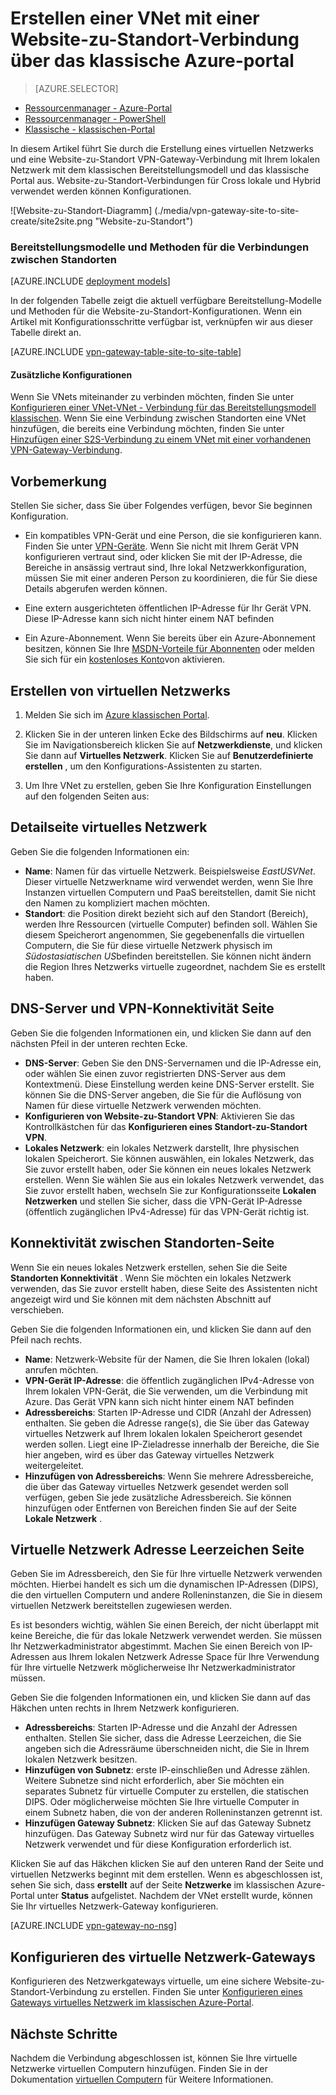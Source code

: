 <properties
   pageTitle="Erstellen eines virtuelles Netzwerks mit einer Website-zu-Standort VPN-Gateway-Verbindung über das klassische Azure-Portal | Microsoft Azure"
   description="Erstellen einer VNet mit einer S2S VPN-Gateway-Verbindung für Cross lokale und das Bereitstellungsmodell klassischen verwenden möchten."
   services="vpn-gateway"
   documentationCenter=""
   authors="cherylmc"
   manager="carmonm"
   editor=""
   tags="azure-service-management"/>

<tags
   ms.service="vpn-gateway"
   ms.devlang="na"
   ms.topic="hero-article"
   ms.tgt_pltfrm="na"
   ms.workload="infrastructure-services"
   ms.date="10/14/2016"
   ms.author="cherylmc"/>

# <a name="create-a-vnet-with-a-site-to-site-connection-using-the-azure-classic-portal"></a>Erstellen einer VNet mit einer Website-zu-Standort-Verbindung über das klassische Azure-portal

> [AZURE.SELECTOR]
- [Ressourcenmanager - Azure-Portal](vpn-gateway-howto-site-to-site-resource-manager-portal.md)
- [Ressourcenmanager - PowerShell](vpn-gateway-create-site-to-site-rm-powershell.md)
- [Klassische - klassischen-Portal](vpn-gateway-site-to-site-create.md)

In diesem Artikel führt Sie durch die Erstellung eines virtuellen Netzwerks und eine Website-zu-Standort VPN-Gateway-Verbindung mit Ihrem lokalen Netzwerk mit dem klassischen Bereitstellungsmodell und das klassische Portal aus. Website-zu-Standort-Verbindungen für Cross lokale und Hybrid verwendet werden können Konfigurationen.

![Website-zu-Standort-Diagramm] (./media/vpn-gateway-site-to-site-create/site2site.png "Website-zu-Standort")


### <a name="deployment-models-and-methods-for-site-to-site-connections"></a>Bereitstellungsmodelle und Methoden für die Verbindungen zwischen Standorten

[AZURE.INCLUDE [deployment models](../../includes/vpn-gateway-deployment-models-include.md)] 

In der folgenden Tabelle zeigt die aktuell verfügbare Bereitstellung-Modelle und Methoden für die Website-zu-Standort-Konfigurationen. Wenn ein Artikel mit Konfigurationsschritte verfügbar ist, verknüpfen wir aus dieser Tabelle direkt an.

[AZURE.INCLUDE [vpn-gateway-table-site-to-site-table](../../includes/vpn-gateway-table-site-to-site-include.md)]

#### <a name="additional-configurations"></a>Zusätzliche Konfigurationen 

Wenn Sie VNets miteinander zu verbinden möchten, finden Sie unter [Konfigurieren einer VNet-VNet - Verbindung für das Bereitstellungsmodell klassischen](virtual-networks-configure-vnet-to-vnet-connection.md). Wenn Sie eine Verbindung zwischen Standorten eine VNet hinzufügen, die bereits eine Verbindung möchten, finden Sie unter [Hinzufügen einer S2S-Verbindung zu einem VNet mit einer vorhandenen VPN-Gateway-Verbindung](vpn-gateway-multi-site.md).
 
## <a name="before-you-begin"></a>Vorbemerkung

Stellen Sie sicher, dass Sie über Folgendes verfügen, bevor Sie beginnen Konfiguration.

- Ein kompatibles VPN-Gerät und eine Person, die sie konfigurieren kann. Finden Sie unter [VPN-Geräte](vpn-gateway-about-vpn-devices.md). Wenn Sie nicht mit Ihrem Gerät VPN konfigurieren vertraut sind, oder klicken Sie mit der IP-Adresse, die Bereiche in ansässig vertraut sind, Ihre lokal Netzwerkkonfiguration, müssen Sie mit einer anderen Person zu koordinieren, die für Sie diese Details abgerufen werden können.

- Eine extern ausgerichteten öffentlichen IP-Adresse für Ihr Gerät VPN. Diese IP-Adresse kann sich nicht hinter einem NAT befinden

- Ein Azure-Abonnement. Wenn Sie bereits über ein Azure-Abonnement besitzen, können Sie Ihre [MSDN-Vorteile für Abonnenten](https://azure.microsoft.com/pricing/member-offers/msdn-benefits-details/) oder melden Sie sich für ein [kostenloses Konto](https://azure.microsoft.com/pricing/free-trial/)von aktivieren.


## <a name="a-namecreatevnetacreate-your-virtual-network"></a><a name="CreateVNet"></a>Erstellen von virtuellen Netzwerks

1. Melden Sie sich im [Azure klassischen Portal](https://manage.windowsazure.com/).

2. Klicken Sie in der unteren linken Ecke des Bildschirms auf **neu**. Klicken Sie im Navigationsbereich klicken Sie auf **Netzwerkdienste**, und klicken Sie dann auf **Virtuelles Netzwerk**. Klicken Sie auf **Benutzerdefinierte erstellen** , um den Konfigurations-Assistenten zu starten.

3. Um Ihre VNet zu erstellen, geben Sie Ihre Konfiguration Einstellungen auf den folgenden Seiten aus:

## <a name="a-namedetailsavirtual-network-details-page"></a><a name="Details"></a>Detailseite virtuelles Netzwerk

Geben Sie die folgenden Informationen ein:

- **Name**: Namen für das virtuelle Netzwerk. Beispielsweise *EastUSVNet*. Dieser virtuelle Netzwerkname wird verwendet werden, wenn Sie Ihre Instanzen virtuellen Computern und PaaS bereitstellen, damit Sie nicht den Namen zu kompliziert machen möchten.
- **Standort**: die Position direkt bezieht sich auf den Standort (Bereich), werden Ihre Ressourcen (virtuelle Computer) befinden soll. Wählen Sie diesem Speicherort angenommen, Sie gegebenenfalls die virtuellen Computern, die Sie für diese virtuelle Netzwerk physisch im *Südostasiatischen US*befinden bereitstellen. Sie können nicht ändern die Region Ihres Netzwerks virtuelle zugeordnet, nachdem Sie es erstellt haben.

## <a name="a-namednsadns-servers-and-vpn-connectivity-page"></a><a name="DNS"></a>DNS-Server und VPN-Konnektivität Seite

Geben Sie die folgenden Informationen ein, und klicken Sie dann auf den nächsten Pfeil in der unteren rechten Ecke.

- **DNS-Server**: Geben Sie den DNS-Servernamen und die IP-Adresse ein, oder wählen Sie einen zuvor registrierten DNS-Server aus dem Kontextmenü. Diese Einstellung werden keine DNS-Server erstellt. Sie können Sie die DNS-Server angeben, die Sie für die Auflösung von Namen für diese virtuelle Netzwerk verwenden möchten.
- **Konfigurieren von Website-zu-Standort VPN**: Aktivieren Sie das Kontrollkästchen für das **Konfigurieren eines Standort-zu-Standort VPN**.
- **Lokales Netzwerk**: ein lokales Netzwerk darstellt, Ihre physischen lokalen Speicherort. Sie können auswählen, ein lokales Netzwerk, das Sie zuvor erstellt haben, oder Sie können ein neues lokales Netzwerk erstellen. Wenn Sie wählen Sie aus ein lokales Netzwerk verwendet, das Sie zuvor erstellt haben, wechseln Sie zur Konfigurationsseite **Lokalen Netzwerken** und stellen Sie sicher, dass die VPN-Gerät IP-Adresse (öffentlich zugänglichen IPv4-Adresse) für das VPN-Gerät richtig ist.

## <a name="a-nameconnectivityasite-to-site-connectivity-page"></a><a name="Connectivity"></a>Konnektivität zwischen Standorten-Seite

Wenn Sie ein neues lokales Netzwerk erstellen, sehen Sie die Seite **Standorten Konnektivität** . Wenn Sie möchten ein lokales Netzwerk verwenden, das Sie zuvor erstellt haben, diese Seite des Assistenten nicht angezeigt wird und Sie können mit dem nächsten Abschnitt auf verschieben.

Geben Sie die folgenden Informationen ein, und klicken Sie dann auf den Pfeil nach rechts.

-   **Name**: Netzwerk-Website für der Namen, die Sie Ihren lokalen (lokal) anrufen möchten.
-   **VPN-Gerät IP-Adresse**: die öffentlich zugänglichen IPv4-Adresse von Ihrem lokalen VPN-Gerät, die Sie verwenden, um die Verbindung mit Azure. Das Gerät VPN kann sich nicht hinter einem NAT befinden
-   **Adressbereichs**: Starten IP-Adresse und CIDR (Anzahl der Adressen) enthalten. Sie geben die Adresse range(s), die Sie über das Gateway virtuelles Netzwerk auf Ihrem lokalen lokalen Speicherort gesendet werden sollen. Liegt eine IP-Zieladresse innerhalb der Bereiche, die Sie hier angeben, wird es über das Gateway virtuelles Netzwerk weitergeleitet.
-   **Hinzufügen von Adressbereichs**: Wenn Sie mehrere Adressbereiche, die über das Gateway virtuelles Netzwerk gesendet werden soll verfügen, geben Sie jede zusätzliche Adressbereich. Sie können hinzufügen oder Entfernen von Bereichen finden Sie auf der Seite **Lokale Netzwerk** .

## <a name="a-nameaddressavirtual-network-address-spaces-page"></a><a name="Address"></a>Virtuelle Netzwerk Adresse Leerzeichen Seite

Geben Sie im Adressbereich, den Sie für Ihre virtuelle Netzwerk verwenden möchten. Hierbei handelt es sich um die dynamischen IP-Adressen (DIPS), die den virtuellen Computern und andere Rolleninstanzen, die Sie in diesem virtuellen Netzwerk bereitstellen zugewiesen werden.

Es ist besonders wichtig, wählen Sie einen Bereich, der nicht überlappt mit keine Bereiche, die für das lokale Netzwerk verwendet werden. Sie müssen Ihr Netzwerkadministrator abgestimmt. Machen Sie einen Bereich von IP-Adressen aus Ihrem lokalen Netzwerk Adresse Space für Ihre Verwendung für Ihre virtuelle Netzwerk möglicherweise Ihr Netzwerkadministrator müssen.

Geben Sie die folgenden Informationen ein, und klicken Sie dann auf das Häkchen unten rechts in Ihrem Netzwerk konfigurieren.

- **Adressbereichs**: Starten IP-Adresse und die Anzahl der Adressen enthalten. Stellen Sie sicher, dass die Adresse Leerzeichen, die Sie angeben sich die Adressräume überschneiden nicht, die Sie in Ihrem lokalen Netzwerk besitzen.
- **Hinzufügen von Subnetz**: erste IP-einschließen und Adresse zählen. Weitere Subnetze sind nicht erforderlich, aber Sie möchten ein separates Subnetz für virtuelle Computer zu erstellen, die statischen DIPS. Oder möglicherweise möchten Sie Ihre virtuelle Computer in einem Subnetz haben, die von der anderen Rolleninstanzen getrennt ist.
- **Hinzufügen Gateway Subnetz**: Klicken Sie auf das Gateway Subnetz hinzufügen. Das Gateway Subnetz wird nur für das Gateway virtuelles Netzwerk verwendet und für diese Konfiguration erforderlich ist.

Klicken Sie auf das Häkchen klicken Sie auf den unteren Rand der Seite und virtuellen Netzwerks beginnt mit dem erstellen. Wenn es abgeschlossen ist, sehen Sie sich, dass **erstellt** auf der Seite **Netzwerke** im klassischen Azure-Portal unter **Status** aufgelistet. Nachdem der VNet erstellt wurde, können Sie Ihr virtuelles Netzwerk-Gateway konfigurieren.

[AZURE.INCLUDE [vpn-gateway-no-nsg](../../includes/vpn-gateway-no-nsg-include.md)] 

## <a name="a-namevnetgatewayaconfigure-your-virtual-network-gateway"></a><a name="VNetGateway"></a>Konfigurieren des virtuelle Netzwerk-Gateways

Konfigurieren des Netzwerkgateways virtuelle, um eine sichere Website-zu-Standort-Verbindung zu erstellen. Finden Sie unter [Konfigurieren eines Gateways virtuelles Netzwerk im klassischen Azure-Portal](vpn-gateway-configure-vpn-gateway-mp.md).

## <a name="next-steps"></a>Nächste Schritte

Nachdem die Verbindung abgeschlossen ist, können Sie Ihre virtuelle Netzwerke virtuellen Computern hinzufügen. Finden Sie in der Dokumentation [virtuellen Computern](https://azure.microsoft.com/documentation/services/virtual-machines/) für Weitere Informationen.
